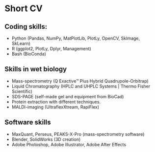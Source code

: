 # Short CV

## **Coding skills**:
- Python (Pandas, NumPy, MatPlotLib, PlotLy, OpenCV, SkImage, SkLearn)
- R (ggplot2, PlotLy, Dplyr, Management)
- Bash (BioConda)


## **Skills in wet biology**
- Mass-spectrometry (Q Exactive™ Plus Hybrid Quadrupole-Orbitrap)
- Liquid Chromatography (HPLC and UHPLC Systems | Thermo Fisher Scientific)
- SDS-PAGE (self-made gel and equipment from BioCad)
- Protein extraction with different techniques.
-  MALDI-imaging (UltraflexXtream, RapiFlex)


## **Software skills**
- MaxQuant, Perseus, PEAKS-X-Pro (mass-spectrometry software)
- Blender, SolidWorks (3D creation)
- Adobe Photoshop, Adobe Illustrator, Adobe After Effects 


